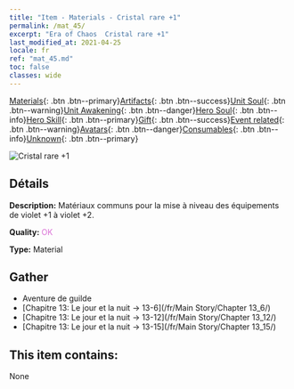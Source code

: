 ```yaml
---
title: "Item - Materials - Cristal rare +1"
permalink: /mat_45/
excerpt: "Era of Chaos  Cristal rare +1"
last_modified_at: 2021-04-25
locale: fr
ref: "mat_45.md"
toc: false
classes: wide
---
```

 [Materials](/ItemsFR/){: .btn .btn--primary}[Artifacts](/ItemsFR/Artifacts/){: .btn .btn--success}[Unit Soul](/ItemsFR/UnitSoul/){: .btn .btn--warning}[Unit Awakening](/ItemsFR/UnitAwakening/){: .btn .btn--danger}[Hero Soul](/ItemsFR/HeroSoul/){: .btn .btn--info}[Hero Skill](/ItemsFR/HeroSkill/){: .btn .btn--primary}[Gift](/ItemsFR/Gift/){: .btn .btn--success}[Event related](/ItemsFR/Events/){: .btn .btn--warning}[Avatars](/ItemsFR/Avatars/){: .btn .btn--danger}[Consumables](/ItemsFR/Consumables/){: .btn .btn--info}[Unknown](/ItemsFR/Unknown/){: .btn .btn--primary}

 ![Cristal rare +1](/images/t/i_cailiao_shuijing2.png)

## Détails
 **Description:** Matériaux communs pour la mise à niveau des équipements de violet +1 à violet +2.

 **Quality:** <span style="color: #DA70D6">OK</span>

 **Type:** Material

## Gather

*    Aventure de guilde 
*    [Chapitre 13: Le jour et la nuit -> 13-6](/fr/Main Story/Chapter 13_6/) 
*    [Chapitre 13: Le jour et la nuit -> 13-12](/fr/Main Story/Chapter 13_12/) 
*    [Chapitre 13: Le jour et la nuit -> 13-15](/fr/Main Story/Chapter 13_15/) 

## This item contains:

  None


